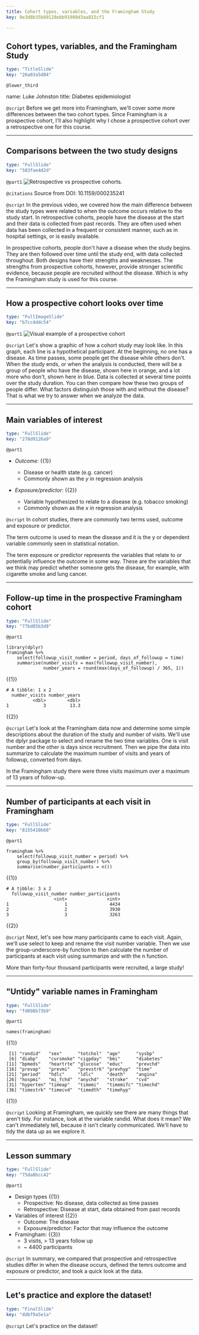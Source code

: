 ```yaml
---
title: Cohort types, variables, and the Framingham Study
key: 9e3d8b35b89128ebb91908d3aa815cf1

---
```

## Cohort types, variables, and the Framingham Study

```yaml
type: "TitleSlide"
key: "26a03a5d84"
```

`@lower_third`

name: Luke Johnston
title: Diabetes epidemiologist


`@script`
Before we get more into Framingham, we'll cover some more differences between the two cohort types. Since Framingham is a prospective cohort, I'll also highlight why I chose a prospective cohort over a retrospective one for this course.


---
## Comparisons between the two study designs

```yaml
type: "FullSlide"
key: "583fae4d2d"
```

`@part1`
![Retrospective vs prospective cohorts. ](http://s3.amazonaws.com/assets.datacamp.com/production/repositories/2079/datasets/a183894d11c7317da3f4831b9e6b75cb4929942d/pro-vs-retro.png)


`@citations`
Source from DOI: 10.1159/000235241


`@script`
In the previous video, we covered how the main difference between the study types were related to when the outcome occurs relative to the study start. In retrospective cohorts, people have the disease at the start and their data is collected from past records. They are often used when data has been collected in a frequent or consistent manner, such as in hospital settings, or is easily available. 

In prospective cohorts, people don't have a disease when the study begins. They are then followed over time until the study end, with data collected throughout. Both designs have their strengths and weaknesses. The strengths from prospective cohorts, however, provide stronger scientific evidence, because people are recruited without the disease. Which is why the Framingham study is used for this course.


---
## How a prospective cohort looks over time

```yaml
type: "FullImageSlide"
key: "b7cc4ddc54"
```

`@part1`
![Visual example of a prospective cohort](https://assets.datacamp.com/production/repositories/2079/datasets/b5ecf50ee5eb89363a736373c556732dff9b0f59/ch1-v2-prospective-outcome.png)


`@script`
Let's show a graphic of how a cohort study may look like. In this graph, each line is a hypothetical participant. At the beginning, no one has a disease. As time passes, some people get the disease while others don't. When the study ends, or when the analysis is conducted, there will be a group of people who have the disease, shown here in orange, and a lot more who don't, shown here in blue. Data is collected at several time points over the study duration. You can then compare how these two groups of people differ. What factors distinguish those with and without the disease? That is what we try to answer when we analyze the data.


---
## Main variables of interest

```yaml
type: "FullSlide"
key: "278d9126a9"
```

`@part1`
- *Outcome*: {{1}}
    - Disease or health state (e.g. cancer)
    - Commonly shown as the $y$ in regression analysis

- *Exposure/predictor*: {{2}}
    - Variable hypothesized to relate to a disease (e.g. tobacco smoking)
    - Commonly shown as the $x$ in regression analysis


`@script`
In cohort studies, there are commonly two terms used, outcome and exposure or predictor. 

The term outcome is used to mean the disease and it is the y or dependent variable commonly seen in statistical notation.

The term exposure or predictor represents the variables that relate to or potentially influence the outcome in some way. These are the variables that we think may predict whether someone gets the disease, for example, with cigarette smoke and lung cancer.


---
## Follow-up time in the prospective Framingham cohort

```yaml
type: "FullSlide"
key: "77bd85b3d8"
```

`@part1`
```{r}
library(dplyr)
framingham %>%
    select(followup_visit_number = period, days_of_followup = time)
    summarise(number_visits = max(followup_visit_number),
              number_years = round(max(days_of_followup) / 365, 1))
```
{{1}}

```
# A tibble: 1 x 2
  number_visits number_years
          <dbl>        <dbl>
1             3         13.3
```
{{2}}


`@script`
Let's look at the Framingham data now and determine some simple descriptions about the duration of the study and number of visits. We'll use the dplyr package to select and rename the two time variables. One is visit number and the other is days since recruitment. Then we pipe the data into summarize to calculate the maximum number of visits and years of followup, converted from days. 

In the Framingham study there were three visits maximum over a maximum of 13 years of follow-up.


---
## Number of participants at each visit in Framingham

```yaml
type: "FullSlide"
key: "8155410b68"
```

`@part1`
```{r}
framingham %>% 
    select(followup_visit_number = period) %>% 
    group_by(followup_visit_number) %>% 
    summarise(number_participants = n())
```
{{1}}

```{r}
# A tibble: 3 x 2
  followup_visit_number number_participants
                  <int>               <int>
1                     1                4434
2                     2                3930
3                     3                3263
```
{{2}}


`@script`
Next, let's see how many participants came to each visit. Again, we'll use select to keep and rename the visit number variable. Then we use the group-underscore-by function to then calculate the number of participants at each visit using summarize and with the n function.

More than forty-four thousand participants were recruited, a large study!


---
## "Untidy" variable names in Framingham

```yaml
type: "FullSlide"
key: "fd098b73b9"
```

`@part1`
```{r}
names(framingham)
```
{{1}}

```
 [1] "randid"   "sex"      "totchol"  "age"      "sysbp"   
 [6] "diabp"    "cursmoke" "cigpday"  "bmi"      "diabetes"
[11] "bpmeds"   "heartrte" "glucose"  "educ"     "prevchd" 
[16] "prevap"   "prevmi"   "prevstrk" "prevhyp"  "time"    
[21] "period"   "hdlc"     "ldlc"     "death"    "angina"  
[26] "hospmi"   "mi_fchd"  "anychd"   "stroke"   "cvd"     
[31] "hyperten" "timeap"   "timemi"   "timemifc" "timechd" 
[36] "timestrk" "timecvd"  "timedth"  "timehyp" 
```
{{1}}


`@script`
Looking at Framingham, we quickly see there are many things that aren't tidy. For instance, look at the variable randid. What does it mean? We can't immediately tell, because it isn't clearly communicated. We'll have to tidy the data up as we explore it.


---
## Lesson summary

```yaml
type: "FullSlide"
key: "75da8bcc42"
```

`@part1`
- Design types {{1}}
    - Prospective: No disease, data collected as time passes
    - Retrospective: Disease at start, data obtained from past records
- Variables of interest {{2}}
    - Outcome: The disease 
    - Exposure/predictor: Factor that may influence the outcome
- Framingham: {{3}}
    - 3 visits, > 13 years follow up
    - ~ 4400 participants


`@script`
In summary, we compared that prospective and retrospective studies differ in when the disease occurs, defined the temrs outcome and exposure or predictor, and took a quick look at the data.


---
## Let's practice and explore the dataset!

```yaml
type: "FinalSlide"
key: "ddbf9a5e1a"
```

`@script`
Let's practice on the dataset!

